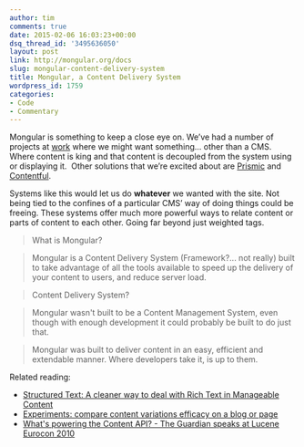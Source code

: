 ```yaml
---
author: tim
comments: true
date: 2015-02-06 16:03:23+00:00
dsq_thread_id: '3495636050'
layout: post
link: http://mongular.org/docs
slug: mongular-content-delivery-system
title: Mongular, a Content Delivery System
wordpress_id: 1759
categories:
- Code
- Commentary
---
```


Mongular is something to keep a close eye on. We’ve had a number of projects
at [work](http://www.alexanderinteractive.com) where we might want something…
other than a CMS. Where content is king and that content is decoupled from the
system using or displaying it.  Other solutions that we’re excited about are
[Prismic](https://prismic.io/) and [Contentful](https://www.contentful.com/).

Systems like this would let us do **whatever** we wanted with the site. Not
being tied to the confines of a particular CMS’ way of doing things could be
freeing. These systems offer much more powerful ways to relate content or
parts of content to each other. Going far beyond just weighted tags.

> What is Mongular?

>

> Mongular is a Content Delivery System (Framework?... not really) built to
take advantage of all the tools available to speed up the delivery of your
content to users, and reduce server load.

>

> Content Delivery System?

>

> Mongular wasn't built to be a Content Management System, even though with
enough development it could probably be built to do just that.

>

> Mongular was built to deliver content in an easy, efficient and extendable
manner. Where developers take it, is up to them.

Related reading:

  * [Structured Text: A cleaner way to deal with Rich Text in Manageable Content](https://blog.prismic.io/UyheDQEAAIYqPg5V/structured-text-a-cleaner-way-to-deal-with-rich-text-in-manageable-content)
  * [Experiments: compare content variations efficacy on a blog or page](https://blog.prismic.io/VD0Bdi8AADEA8qOm/experiments-compare-content-variations-efficacy-on-a-blog-or-page)
  * [What's powering the Content API? - The Guardian speaks at Lucene Eurocon 2010](http://www.theguardian.com/open-platform/blog/what-is-powering-the-content-api)

